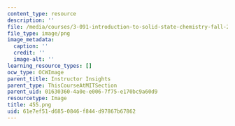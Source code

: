 ```yaml
---
content_type: resource
description: ''
file: /media/courses/3-091-introduction-to-solid-state-chemistry-fall-2018/61e7ef51d6850846f844d97867b67862_455.png
file_type: image/png
image_metadata:
  caption: ''
  credit: ''
  image-alt: ''
learning_resource_types: []
ocw_type: OCWImage
parent_title: Instructor Insights
parent_type: ThisCourseAtMITSection
parent_uid: 01630360-4a0e-e006-7f75-e170bc9a60d9
resourcetype: Image
title: 455.png
uid: 61e7ef51-d685-0846-f844-d97867b67862
---
```

